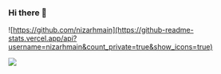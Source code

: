 ### Hi there 👋

![https://github.com/nizarhmain](https://github-readme-stats.vercel.app/api?username=nizarhmain&count_private=true&show_icons=true)

![](https://visitor-badge.glitch.me/badge?page_id=github.nizarhmain)

